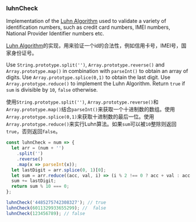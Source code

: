 ### luhnCheck

Implementation of the [Luhn Algorithm](https://en.wikipedia.org/wiki/Luhn_algorithm) used to validate a variety of identification numbers, such as credit card numbers, IMEI numbers, National Provider Identifier numbers etc.

[Luhn Algorithm](https://en.wikipedia.org/wiki/Luhn_algorithm)的实现，用来验证一个id的合法性，例如信用卡号，IMEI号，国家身份证号。

Use `String.prototype.split('')`, `Array.prototype.reverse()` and `Array.prototype.map()` in combination with `parseInt()` to obtain an array of digits.
Use `Array.prototype.splice(0,1)` to obtain the last digit.
Use `Array.prototype.reduce()` to implement the Luhn Algorithm.
Return `true` if `sum` is divisible by `10`, `false` otherwise.

使用`String.prototype.split('')`, `Array.prototype.reverse()`和`Array.prototype.map()`结合`parseInt()`来获取一个十进制数的数组。使用`Array.prototype.splice(0,1)`来获取十进制数的最后一位。使用`Array.prototype.reduce()`来实行Luhn算法。如果`sum`可以被`10`整除则返回`true`，否则返回`false`。

```js
const luhnCheck = num => {
  let arr = (num + '')
    .split('')
    .reverse()
    .map(x => parseInt(x));
  let lastDigit = arr.splice(0, 1)[0];
  let sum = arr.reduce((acc, val, i) => (i % 2 !== 0 ? acc + val : acc + ((val * 2) % 9) || 9), 0);
  sum += lastDigit;
  return sum % 10 === 0;
};
```

```js
luhnCheck('4485275742308327'); // true
luhnCheck(6011329933655299); //  false
luhnCheck(123456789); // false
```
